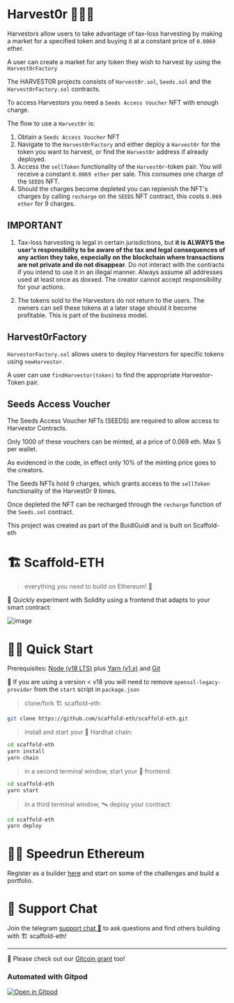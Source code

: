 # Harvest0r 🚜🚜🚜

Harvestors allow users to take advantage of tax-loss harvesting by making a market
for a specified token and buying it at a constant price of `0.0069` ether.  

A user can create a market for any token they wish to harvest by using the `Harvest0rFactory`

The HARVEST0R projects consists of `Harvest0r.sol`, `Seeds.sol` and the `Harvest0rFactory.sol` contracts.  

To access Harvestors you need a `Seeds Access Voucher` NFT with enough charge.

The flow to use a `Harvest0r` is:
1. Obtain a `Seeds Access Voucher` NFT
2. Navigate to the `Harvest0rFactory` and either deploy a `Harvest0r` for the token you want to harvest, or find the `Harvest0r` address if already deployed.
3. Access the `sellToken` functionality of the `Harvest0r`-token pair. You will receive a constant `0.0069 ether` per sale. This consumes one charge of the `SEEDS` NFT.
4. Should the charges become depleted you can replenish the NFT's charges by calling `recharge` on the `SEEDS` NFT contract, this costs `0.069 ether` for 9 charges.  


## IMPORTANT
1. Tax-loss harvesting is legal in certain jurisdictions, but **it is ALWAYS the user's responsibility to be aware of the tax and legal consequences of any action they take, especially on the blockchain where transactions are not private and do not disappear**. Do not interact with the contracts if you intend to use it in an illegal manner. Always assume all addresses used at least once as doxxed. The creator cannot accept responsibility for your actions.

2. The tokens sold to the Harvestors do not return to the users. The owners can sell these tokens at a later stage should it become profitable. This is part of the business model.

## Harvest0rFactory  

`HarvestorFactory.sol` allows users to deploy Harvestors for specific tokens using `newHarvestor`.

A user can use `findHarvestor(token)` to find the appropriate Harvestor-Token pair.

## Seeds Access Voucher  

The Seeds Access Voucher NFTs (SEEDS) are required to allow access to Harvestor Contracts.

Only 1000 of these vouchers can be minted, at a price of 0.069 eth. Max 5 per wallet.

As evidenced in the code, in effect only 10% of the minting price goes to the creators.

The Seeds NFTs hold 9 charges, which grants access to the `sellToken` functionality of the Harvest0r 9 times.

Once depleted the NFT can be recharged through the `recharge` function of the `Seeds.sol` contract.

This project was created as part of the BuidlGuidl and is built on Scaffold-eth

# 🏗 Scaffold-ETH

> everything you need to build on Ethereum! 🚀

🧪 Quickly experiment with Solidity using a frontend that adapts to your smart contract:

![image](https://user-images.githubusercontent.com/2653167/124158108-c14ca380-da56-11eb-967e-69cde37ca8eb.png)


# 🏄‍♂️ Quick Start

Prerequisites: [Node (v18 LTS)](https://nodejs.org/en/download/) plus [Yarn (v1.x)](https://classic.yarnpkg.com/en/docs/install/) and [Git](https://git-scm.com/downloads)

🚨 If you are using a version < v18 you will need to remove `openssl-legacy-provider` from the `start` script in `package.json`

> clone/fork 🏗 scaffold-eth:

```bash
git clone https://github.com/scaffold-eth/scaffold-eth.git
```

> install and start your 👷‍ Hardhat chain:

```bash
cd scaffold-eth
yarn install
yarn chain
```

> in a second terminal window, start your 📱 frontend:

```bash
cd scaffold-eth
yarn start
```

> in a third terminal window, 🛰 deploy your contract:

```bash
cd scaffold-eth
yarn deploy
```
# 🏃💨 Speedrun Ethereum
Register as a builder [here](https://speedrunethereum.com) and start on some of the challenges and build a portfolio.

# 💬 Support Chat

Join the telegram [support chat 💬](https://t.me/joinchat/KByvmRe5wkR-8F_zz6AjpA) to ask questions and find others building with 🏗 scaffold-eth!

---

🙏 Please check out our [Gitcoin grant](https://gitcoin.co/grants/2851/scaffold-eth) too!

### Automated with Gitpod

[![Open in Gitpod](https://gitpod.io/button/open-in-gitpod.svg)](https://gitpod.io/#github.com/scaffold-eth/scaffold-eth)
